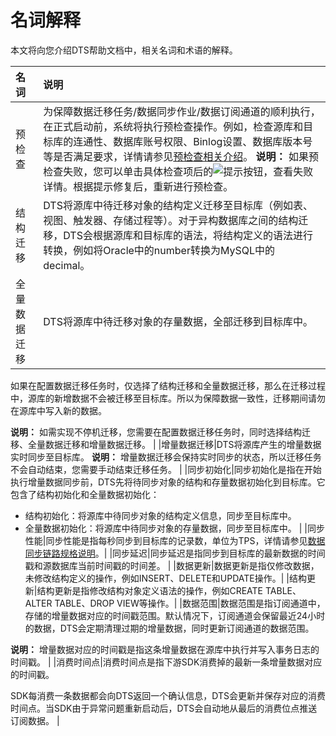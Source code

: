 # 名词解释

本文将向您介绍DTS帮助文档中，相关名词和术语的解释。

|名词|说明|
|:-|:-|
|预检查|为保障数据迁移任务/数据同步作业/数据订阅通道的顺利执行，在正式启动前，系统将执行预检查操作。例如，检查源库和目标库的连通性、数据库账号权限、Binlog设置、数据库版本号等是否满足要求，详情请参见[预检查相关介绍](/intl.zh-CN/数据迁移/预检查及修复方法/DTS预检查阶段对源数据库进行连接性检查.md)。 **说明：** 如果预检查失败，您可以单击具体检查项后的![提示按钮](https://static-aliyun-doc.oss-cn-hangzhou.aliyuncs.com/assets/img/zh-CN/8502659951/p47468.png)，查看失败详情。根据提示修复后，重新进行预检查。 |
|结构迁移|DTS将源库中待迁移对象的结构定义迁移至目标库（例如表、视图、触发器、存储过程等）。对于异构数据库之间的结构迁移，DTS会根据源库和目标库的语法，将结构定义的语法进行转换，例如将Oracle中的number转换为MySQL中的decimal。|
|全量数据迁移|DTS将源库中待迁移对象的存量数据，全部迁移到目标库中。

如果在配置数据迁移任务时，仅选择了结构迁移和全量数据迁移，那么在迁移过程中，源库的新增数据不会被迁移至目标库。所以为保障数据一致性，迁移期间请勿在源库中写入新的数据。

**说明：** 如需实现不停机迁移，您需要在配置数据迁移任务时，同时选择结构迁移、全量数据迁移和增量数据迁移。 |
|增量数据迁移|DTS将源库产生的增量数据实时同步至目标库。 **说明：** 增量数据迁移会保持实时同步的状态，所以迁移任务不会自动结束，您需要手动结束迁移任务。 |
|同步初始化|同步初始化是指在开始执行增量数据同步前，DTS先将待同步对象的结构和存量数据初始化到目标库。它包含了结构初始化和全量数据初始化：

-   结构初始化：将源库中待同步对象的结构定义信息，同步至目标库中。
-   全量数据初始化：将源库中待同步对象的存量数据，同步至目标库中。 |
|同步性能|同步性能是指每秒同步到目标库的记录数，单位为TPS，详情请参见[数据同步链路规格说明](/intl.zh-CN/产品简介/规格说明/数据同步链路规格说明.md)。|
|同步延迟|同步延迟是指同步到目标库的最新数据的时间戳和源数据库当前时间戳的时间差。 |
|数据更新|数据更新是指仅修改数据，未修改结构定义的操作，例如INSERT、DELETE和UPDATE操作。|
|结构更新|结构更新是指修改结构对象定义语法的操作，例如CREATE TABLE、ALTER TABLE、DROP VIEW等操作。|
|数据范围|数据范围是指订阅通道中，存储的增量数据对应的时间戳范围。默认情况下，订阅通道会保留最近24小时的数据，DTS会定期清理过期的增量数据，同时更新订阅通道的数据范围。

**说明：** 增量数据对应的时间戳是指这条增量数据在源库中执行并写入事务日志的时间戳。 |
|消费时间点|消费时间点是指下游SDK消费掉的最新一条增量数据对应的时间戳。

SDK每消费一条数据都会向DTS返回一个确认信息，DTS会更新并保存对应的消费时间点。当SDK由于异常问题重新启动后，DTS会自动地从最后的消费位点推送订阅数据。 |

